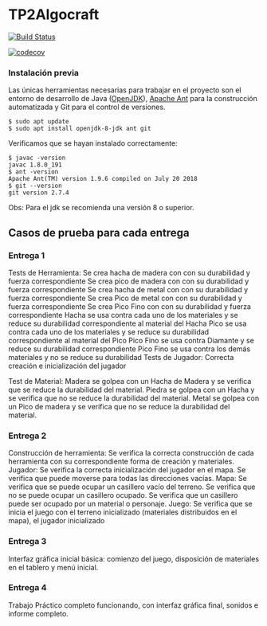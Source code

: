 # TP2Algocraft

[![Build Status](https://travis-ci.org/amaruDuran/TP2Algocraft.svg?branch=master)](https://travis-ci.org/amaruDuran/TP2Algocraft)

[![codecov](https://codecov.io/gh/amaruDuran/TP2Algocraft/branch/master/graph/badge.svg)](https://codecov.io/gh/amaruDuran/TP2Algocraft)

### Instalación previa
Las únicas herramientas necesarias para trabajar en el proyecto son el entorno de desarrollo de Java ([OpenJDK](https://openjdk.java.net/install/)), [Apache Ant](https://ant.apache.org/) para la construcción automatizada y Git para el control de versiones.
```console
$ sudo apt update
$ sudo apt install openjdk-8-jdk ant git
```
Verificamos que se hayan instalado correctamente:

```console
$ javac -version
javac 1.8.0_191
$ ant -version
Apache Ant(TM) version 1.9.6 compiled on July 20 2018
$ git --version
git version 2.7.4
```

Obs: Para el jdk se recomienda una versión 8 o superior.

## Casos de prueba para cada entrega

### Entrega 1

Tests de Herramienta:
Se crea hacha de madera con con su durabilidad y fuerza correspondiente
Se crea pico de madera con con su durabilidad y fuerza correspondiente
Se crea hacha de metal con con su durabilidad y fuerza correspondiente
Se crea Pico de metal con con su durabilidad y fuerza correspondiente
Se crea Pico Fino con con su durabilidad y fuerza correspondiente
Hacha se usa contra cada uno de los materiales y se reduce su durabilidad correspondiente al material del Hacha
Pico se usa contra cada uno de los materiales y se reduce su durabilidad correspondiente al material del Pico
Pico Fino se usa contra Diamante y se reduce su durabilidad correspondiente
Pico Fino se usa contra los demás materiales y no se reduce su durabilidad
Tests de Jugador: 
Correcta creación e inicialización del jugador

Test de Material:
Madera se golpea con un Hacha de Madera y se verifica que se reduce la durabilidad del material.
Piedra se golpea con un Hacha y se verifica que no se reduce la durabilidad del material.
Metal se golpea con un Pico de madera y se verifica que no se reduce la durabilidad del material.

### Entrega 2

Construcción de herramienta:
Se verifica la correcta construcción de cada herramienta con su correspondiente forma de creación y materiales.
Jugador:
Se verifica la correcta inicialización del jugador en el mapa.
Se verifica que puede moverse para todas las direcciones vacías.
Mapa:
Se verifica que se puede ocupar un casillero vacío del terreno.
Se verifica que no se puede ocupar un casillero ocupado.
Se verifica que un casillero puede ser ocupado por un material o personaje.
Juego:
Se verifica que se inicia el juego con el terreno inicializado (materiales distribuidos en el mapa), el jugador inicializado

### Entrega 3

Interfaz gráfica inicial básica: comienzo del juego, disposición de materiales en el tablero y menú inicial.

### Entrega 4

Trabajo Práctico completo funcionando, con interfaz gráfica final, sonidos e informe completo.


